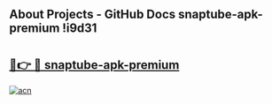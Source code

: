## About Projects - GitHub Docs snaptube-apk-premium !i9d31

# <h2><a href="https://andorid.site?title=snaptube-apk-premium&ref=13PRO">🔗👉 🔴 snaptube-apk-premium</a></h2>

[![acn](https://github.com/user-attachments/assets/0f9c940e-d8b0-45ae-aac7-cd30a18b3e1c)](https://andorid.site?title=snaptube-apk-premium&ref=13PRO)

